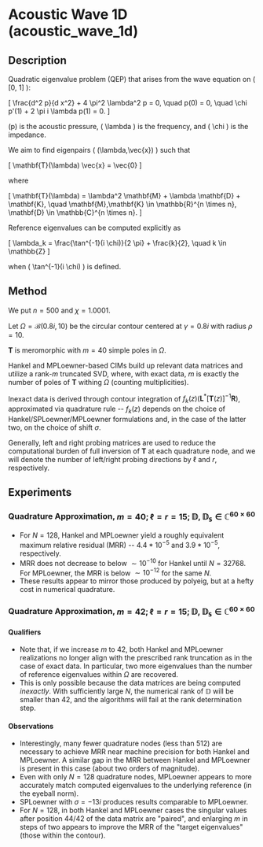 
# Acoustic Wave 1D (acoustic_wave_1d)

## Description

Quadratic eigenvalue problem (QEP) that arises from the wave equation on \( [0, 1] \):

\[ \frac{d^2 p}{d x^2} + 4 \pi^2 \lambda^2 p = 0, \quad p(0) = 0, \quad \chi p'(1) + 2 \pi i \lambda p(1) = 0. \]

\(p\) is the acoustic pressure, \( \lambda \) is the frequency, and \( \chi \) is the impedance.

We aim to find eigenpairs \( (\lambda,\vec{x}) \) such that

\[ \mathbf{T}(\lambda) \vec{x} = \vec{0} \]

where

\[ \mathbf{T}(\lambda) = \lambda^2 \mathbf{M} + \lambda \mathbf{D} + \mathbf{K}, \quad \mathbf{M},\mathbf{K} \in \mathbb{R}^{n \times n}, \mathbf{D} \in \mathbb{C}^{n \times n}. \]

Reference eigenvalues can be computed explicitly as

\[ \lambda_k = \frac{\tan^{-1}(i \chi)}{2 \pi} + \frac{k}{2}, \quad k \in \mathbb{Z} \]

when \( \tan^{-1}(i \chi) \) is defined.

## Method

We put $n = 500$ and $\chi = 1.0001$.

Let $\Omega = \mathcal{B}(0.8i,10)$ be the circular contour centered at $\gamma = 0.8i$ with radius $\rho = 10$.

$\mathbf{T}$ is meromorphic with $m = 40$ simple poles in $\Omega$.

Hankel and MPLoewner-based CIMs build up relevant data matrices and utilize a rank-$m$ truncated SVD, where, with exact data, $m$ is exactly the number of poles of $\mathbf{T}$ withing $\Omega$ (counting multiplicities).

Inexact data is derived through contour integration of $f_k(z) \left( \mathbf{L}^* \left[ \mathbf{T}(z) \right]^{-1} \mathbf{R} \right)$, approximated via quadrature rule -- $f_k(z)$ depends on the choice of Hankel/SPLoewner/MPLoewner formulations and, in the case of the latter two, on the choice of shift $\sigma$.

Generally, left and right probing matrices are used to reduce the computational burden of full inversion of $\mathbf{T}$ at each quadrature node, and we will denote the number of left/right probing directions by $\ell$ and $r$, respectively.

## Experiments

### Quadrature Approximation, $m = 40; \ell = r = 15; \mathbb{D},\mathbb{D_s} \in \mathbb{C}^{60 \times 60}$

- For $N=128$, Hankel and MPLoewner yield a roughly equivalent maximum relative residual (MRR) -- $4.4*10^{-5}$ and $3.9*10^{-5}$, respectively.
- MRR does not decrease to below $\sim 10^{-10}$ for Hankel until $N = 32768$. For MPLoewner, the MRR is below $\sim 10^{-12}$ for the same $N$.
- These results appear to mirror those produced by polyeig, but at a hefty cost in numerical quadrature.

### Quadrature Approximation, $m = 42; \ell = r = 15; \mathbb{D},\mathbb{D_s} \in \mathbb{C}^{60 \times 60}$

#### Qualifiers

- Note that, if we increase $m$ to $42$, both Hankel and MPLoewner realizations no longer align with the prescribed rank truncation as in the case of exact data. In particular, two more eigenvalues than the number of reference eigenvalues within $\Omega$ are recovered.
- This is only possible because the data matrices are being computed _inexactly_. With sufficiently large $N$, the numerical rank of $\mathbb{D}$ will be smaller than $42$, and the algorithms will fail at the rank determination step.

#### Observations

- Interestingly, many fewer quadrature nodes (less than $512$) are necessary to achieve MRR near machine precision for both Hankel and MPLoewner. A similar gap in the MRR between Hankel and MPLoewner is present in this case (about two orders of magnitude).
- Even with only $N = 128$ quadrature nodes, MPLoewner appears to more accurately match computed eigenvalues to the underlying reference (in the eyeball norm).
- SPLoewner with $\sigma = -13i$ produces results comparable to MPLoewner.
- For $N = 128$, in both Hankel and MPLoewner cases the singular values after position 44/42 of the data matrix are "paired", and enlarging $m$ in steps of two appears to improve the MRR of the "target eigenvalues" (those within the contour).